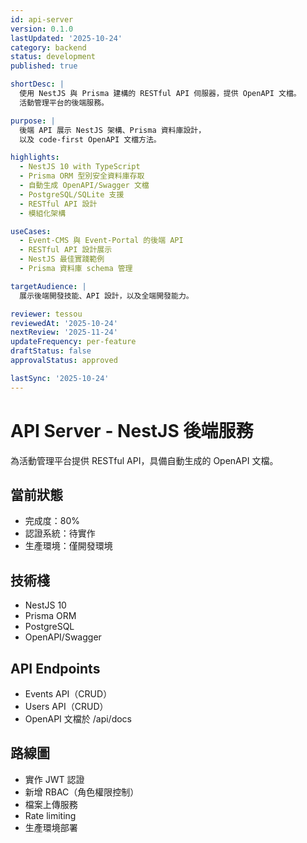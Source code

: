 ```yaml
---
id: api-server
version: 0.1.0
lastUpdated: '2025-10-24'
category: backend
status: development
published: true

shortDesc: |
  使用 NestJS 與 Prisma 建構的 RESTful API 伺服器，提供 OpenAPI 文檔。
  活動管理平台的後端服務。

purpose: |
  後端 API 展示 NestJS 架構、Prisma 資料庫設計，
  以及 code-first OpenAPI 文檔方法。

highlights:
  - NestJS 10 with TypeScript
  - Prisma ORM 型別安全資料庫存取
  - 自動生成 OpenAPI/Swagger 文檔
  - PostgreSQL/SQLite 支援
  - RESTful API 設計
  - 模組化架構

useCases:
  - Event-CMS 與 Event-Portal 的後端 API
  - RESTful API 設計展示
  - NestJS 最佳實踐範例
  - Prisma 資料庫 schema 管理

targetAudience: |
  展示後端開發技能、API 設計，以及全端開發能力。

reviewer: tessou
reviewedAt: '2025-10-24'
nextReview: '2025-11-24'
updateFrequency: per-feature
draftStatus: false
approvalStatus: approved

lastSync: '2025-10-24'
---
```


# API Server - NestJS 後端服務

為活動管理平台提供 RESTful API，具備自動生成的 OpenAPI 文檔。

## 當前狀態
- 完成度：80%
- 認證系統：待實作
- 生產環境：僅開發環境

## 技術棧
- NestJS 10
- Prisma ORM
- PostgreSQL
- OpenAPI/Swagger

## API Endpoints
- Events API（CRUD）
- Users API（CRUD）
- OpenAPI 文檔於 /api/docs

## 路線圖
- 實作 JWT 認證
- 新增 RBAC（角色權限控制）
- 檔案上傳服務
- Rate limiting
- 生產環境部署


